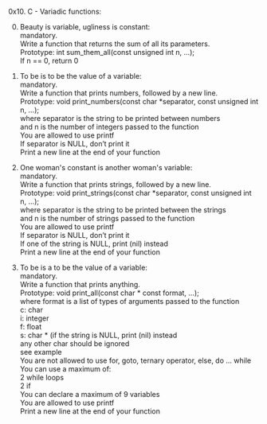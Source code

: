 0x10. C - Variadic functions:  

0. Beauty is variable, ugliness is constant:  
mandatory.  
Write a function that returns the sum of all its parameters.  
Prototype: int sum_them_all(const unsigned int n, ...);  
If n == 0, return 0  

1. To be is to be the value of a variable:  
mandatory.  
Write a function that prints numbers, followed by a new line.  
Prototype: void print_numbers(const char *separator, const unsigned int n, ...);  
where separator is the string to be printed between numbers  
and n is the number of integers passed to the function  
You are allowed to use printf  
If separator is NULL, don’t print it  
Print a new line at the end of your function  

2. One woman's constant is another woman's variable:  
mandatory.  
Write a function that prints strings, followed by a new line.  
Prototype: void print_strings(const char *separator, const unsigned int n, ...);  
where separator is the string to be printed between the strings  
and n is the number of strings passed to the function  
You are allowed to use printf  
If separator is NULL, don’t print it  
If one of the string is NULL, print (nil) instead  
Print a new line at the end of your function  

3. To be is a to be the value of a variable:  
mandatory.  
Write a function that prints anything.  
Prototype: void print_all(const char * const format, ...);  
where format is a list of types of arguments passed to the function  
c: char  
i: integer  
f: float  
s: char * (if the string is NULL, print (nil) instead  
any other char should be ignored  
see example  
You are not allowed to use for, goto, ternary operator, else, do ... while  
You can use a maximum of:  
2 while loops  
2 if  
You can declare a maximum of 9 variables  
You are allowed to use printf  
Print a new line at the end of your function  
